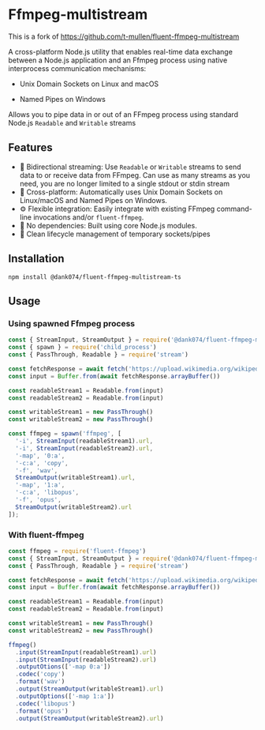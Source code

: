 # Ffmpeg-multistream

This is a fork of https://github.com/t-mullen/fluent-ffmpeg-multistream

A cross-platform Node.js utility that enables real-time data exchange between a Node.js application and an Ffmpeg process using native interprocess communication mechanisms:

- Unix Domain Sockets on Linux and macOS

- Named Pipes on Windows

Allows you to pipe data in or out of an FFmpeg process using standard Node.js `Readable` and `Writable` streams

## Features
- 🔄 Bidirectional streaming: Use `Readable` or `Writable` streams to send data to or receive data from FFmpeg. Can use as many streams as you need, you are no longer limited to a single stdout or stdin stream
- 🧩 Cross-platform: Automatically uses Unix Domain Sockets on Linux/macOS and Named Pipes on Windows.
- ⚙️ Flexible integration: Easily integrate with existing FFmpeg command-line invocations and/or `fluent-ffmpeg`.
- 🚀 No dependencies: Built using core Node.js modules.
- 🔌 Clean lifecycle management of temporary sockets/pipes
  
## Installation
```
npm install @dank074/fluent-ffmpeg-multistream-ts
```

## Usage

### Using spawned Ffmpeg process
```javascript
const { StreamInput, StreamOutput } = require('@dank074/fluent-ffmpeg-multistream-ts')
const { spawn } = require('child_process')
const { PassThrough, Readable } = require('stream')

const fetchResponse = await fetch('https://upload.wikimedia.org/wikipedia/commons/7/7f/1_California_Inbound_Route_Announcement.wav')
const input = Buffer.from(await fetchResponse.arrayBuffer())

const readableStream1 = Readable.from(input)
const readableStream2 = Readable.from(input)

const writableStream1 = new PassThrough()
const writableStream2 = new PassThrough()

const ffmpeg = spawn('ffmpeg', [
  '-i', StreamInput(readableStream1).url,
  '-i', StreamInput(readableStream2).url,
  '-map', '0:a',
  '-c:a', 'copy',
  '-f', 'wav',
  StreamOutput(writableStream1).url,
  '-map', '1:a',
  '-c:a', 'libopus',
  '-f', 'opus',
  StreamOutput(writableStream2).url
]);
```

### With fluent-ffmpeg
```javascript
const ffmpeg = require('fluent-ffmpeg')
const { StreamInput, StreamOutput } = require('@dank074/fluent-ffmpeg-multistream-ts')
const { PassThrough, Readable } = require('stream')

const fetchResponse = await fetch('https://upload.wikimedia.org/wikipedia/commons/7/7f/1_California_Inbound_Route_Announcement.wav')
const input = Buffer.from(await fetchResponse.arrayBuffer())

const readableStream1 = Readable.from(input)
const readableStream2 = Readable.from(input)

const writableStream1 = new PassThrough()
const writableStream2 = new PassThrough()

ffmpeg()
  .input(StreamInput(readableStream1).url)
  .input(StreamInput(readableStream2).url)
  .outputOtions(['-map 0:a'])
  .codec('copy')
  .format('wav')
  .output(StreamOutput(writableStream1).url)
  .outputOptions(['-map 1:a'])
  .codec('libopus')
  .format('opus')
  .output(StreamOutput(writableStream2).url)
```

